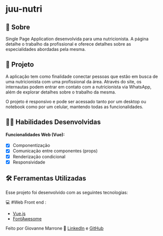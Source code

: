 # juu-nutri

## :page_with_curl: Sobre

Single Page Application desenvolvida para uma nutricionista. A página detalhe o trabalho da profissional e oferece detalhes sobre as especialidades abordadas pela mesma.


## 📖 Projeto

A aplicação tem como finalidade conectar pessoas que estão em busca de uma nutricionista com uma profissional da área. Através do site, os internautas podem entrar em contato com a nutricionista via WhatsApp, além de explorar detalhes sobre o trabalho da mesma.

O projeto é responsivo e pode ser acessado tanto por um desktop ou notebook como por um celular, mantendo todas as funcionalidades.


## :man_technologist: Habilidades Desenvolvidas

#### Funcionalidades Web (Vue):

- [x] Componentização
- [x] Comunicação entre componentes (props)
- [x] Renderização condicional
- [x] Responsividade

## :hammer_and_wrench: Ferramentas Utilizadas

Esse projeto foi desenvolvido com as seguintes tecnologias:

💻 #Web Front end :

- [Vue.js](https://vuejs.org/)
- [FontAwesome](https://fontawesome.com/)

Feito por Giovanne Marrone :wave: [LinkedIn](https://www.linkedin.com/in/giomarrone/) e [GitHub](https://github.com/kovuzera)
